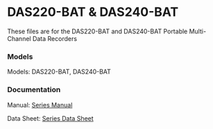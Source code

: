 # DAS220-BAT & DAS240-BAT
These files are for the DAS220-BAT and DAS240-BAT Portable Multi-Channel Data Recorders

### Models
Models: DAS220-BAT, DAS240-BAT

### Documentation
Manual: [Series Manual](https://bkpmedia.s3.amazonaws.com/downloads/manuals/en-us/DAS220-BAT_manual.pdf)
  
Data Sheet: [Series Data Sheet](https://bkpmedia.s3.amazonaws.com/downloads/datasheets/en-us/DAS220-BAT_datasheet.pdf)
